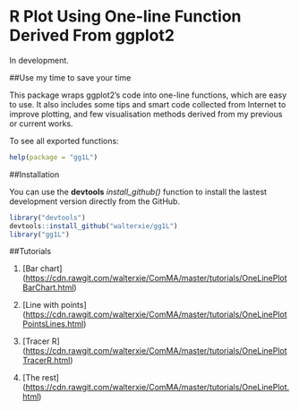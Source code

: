 # R Plot Using One-line Function Derived From ggplot2 

In development. 

##Use my time to save your time

This package wraps ggplot2’s code into one-line functions, 
which are easy to use. 
It also includes some tips and smart code collected from Internet to improve plotting, 
and few visualisation methods derived from my previous or current works.

To see all exported functions:
```R
help(package = "gg1L")
```

##Installation

You can use the **devtools** *install\_github()* function to install the lastest development version directly from the GitHub.

```R
library("devtools")
devtools::install_github("walterxie/gg1L")
library("gg1L")
```

##Tutorials

1. [Bar chart] (<https://cdn.rawgit.com/walterxie/ComMA/master/tutorials/OneLinePlotBarChart.html>)

2. [Line with points] (https://cdn.rawgit.com/walterxie/ComMA/master/tutorials/OneLinePlotPointsLines.html)

3. [Tracer R] (https://cdn.rawgit.com/walterxie/ComMA/master/tutorials/OneLinePlotTracerR.html)

4. [The rest] (https://cdn.rawgit.com/walterxie/ComMA/master/tutorials/OneLinePlot.html)





